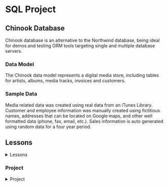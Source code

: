 # SQL Project

## Chinook Database
Chinook database is an alternative to the Northwind database, being ideal for demos and testing ORM tools targeting single and multiple database servers.

### Data Model
The Chinook data model represents a digital media store, including tables for artists, albums, media tracks, invoices and customers.

### Sample Data
Media related data was created using real data from an iTunes Library. Customer and employee information was manually created using fictitious names, addresses that can be located on Google maps, and other well formatted data (phone, fax, email, etc.). Sales information is auto generated using random data for a four year period.


## Lessons

<details>
<summary>Lessons</summary>
<br>
<ol>
<li><b>Lesson 1</b> | <a href="./Lesson1_basic_SQL.sql">Basic SQL</a></li>
<li><b>Lesson 2</b> | <a href="./Lesson2_Join.sql">Join SQL</a></li>
<li><b>Lesson 3</b> | <a href="./Lesson3_aggregation.sql">Aggregation SQL</a></li>
</ol>
</details>

### Project

<details>
<summary>Project</summary>

<ol>
<li><b>Project Part 1</b> | <a href="./project.sql">Project part 1</a></li>
<li><b>Project Part 2</b> | <a href="./">TBC</a></li>
<li><b>Project Part 3</b> | <a href="./">TBC</a></li>
</ol>
</details>
